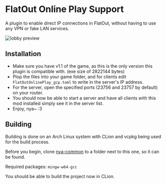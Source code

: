 # FlatOut Online Play Support

A plugin to enable direct IP connections in FlatOut, without having to use any VPN or fake LAN services.

![lobby preview](https://i.imgur.com/Ds1GxZQ.png)

## Installation

- Make sure you have v1.1 of the game, as this is the only version this plugin is compatible with. (exe size of 2822144 bytes)
- Plop the files into your game folder, and for clients edit `FlatOutOnlinePlay_gcp.toml` to write in the server's IP address.
- For the server, open the specified ports (23756 and 23757 by default) on your router.
- You should now be able to start a server and have all clients with this mod installed simply see it in the server list.
- Enjoy, nya~ :3

## Building

Building is done on an Arch Linux system with CLion and vcpkg being used for the build process. 

Before you begin, clone [nya-common](https://github.com/gaycoderprincess/nya-common) to a folder next to this one, so it can be found.

Required packages: `mingw-w64-gcc`

You should be able to build the project now in CLion.
